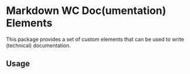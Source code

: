 # Markdown WC Doc(umentation) Elements

This package provides a set of custom elements that can be used to write (technical) documentation. 

## Usage

